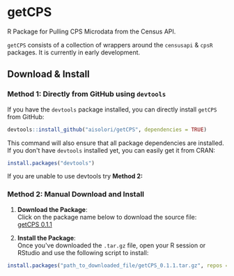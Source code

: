 # getCPS
R Package for Pulling CPS Microdata from the Census API.

`getCPS` consists of a collection of wrappers around the `censusapi` & `cpsR` packages. It is currently in early development.

## Download & Install
### Method 1: Directly from GitHub using `devtools`

If you have the `devtools` package installed, you can directly install `getCPS` from GitHub:

```r
devtools::install_github("aisolori/getCPS", dependencies = TRUE)
```
This command will also ensure that all package dependencies are installed.
If you don't have `devtools` installed yet, you can easily get it from CRAN:

```r
install.packages("devtools")
```
If you are unable to use devtools try **Method 2:**
### Method 2: Manual Download and Install
1. **Download the Package**:  
Click on the package name below to download the source file:  
[getCPS 0.1.1](https://github.com/aisolori/getCPS/releases/download/getCPS-package/getCPS_0.1.1.tar.gz)

2. **Install the Package**:  
Once you've downloaded the `.tar.gz` file, open your R session or RStudio and use the following script to install:

```r
install.packages("path_to_downloaded_file/getCPS_0.1.1.tar.gz", repos = NULL, type = "source")
```


